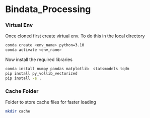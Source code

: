 # Bindata_Processing

### Virtual Env 
Once cloned first create virtual env. To do this in the local directory 
```bash 
conda create <env_name> python=3.10
conda activate <env_name> 
```

Now install the required libraries 
```bash
conda install numpy pandas matplotlib  statsmodels tqdm 
pip install py_vollib_vectorized
pip install -e . 
```

### Cache Folder 

Folder to store cache files for faster loading 
```bash
mkdir cache 
```